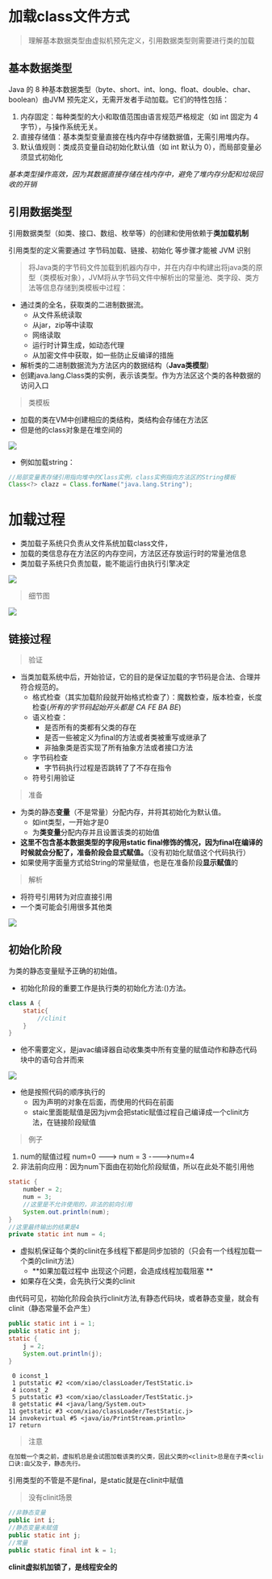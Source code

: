 # 加载class文件方式

> 理解基本数据类型由虚拟机预先定义，引用数据类型则需要进行类的加载

## 基本数据类型
Java 的 8 种基本数据类型（byte、short、int、long、float、double、char、boolean）由 ​JVM 预先定义，无需开发者手动加载。它们的特性包括：
1. ​内存固定：每种类型的大小和取值范围由语言规范严格规定（如 int 固定为 4 字节），与操作系统无关。
2. ​直接存储值：基本类型变量直接在栈内存中存储数据值，无需引用堆内存。
3. ​默认值规则：类成员变量自动初始化默认值（如 int 默认为 0），而局部变量必须显式初始化

*基本类型操作高效，因为其数据直接存储在栈内存中，避免了堆内存分配和垃圾回收的开销*

## 引用数据类型
引用数据类型（如类、接口、数组、枚举等）的创建和使用依赖于 <b id="blue">​类加载机制</b>

引用类型的定义需要通过 ​字节码加载、链接、初始化 等步骤才能被 JVM 识别

> 将Java类的字节码文件加载到机器内存中，并在内存中构建出将java类的原型（类模板对象），JVM将从字节码文件中解析出的常量池、类字段、类方法等信息存储到类模板中过程：

- 通过类的全名，获取类的二进制数据流。
  - 从文件系统读取
  - 从jar，zip等中读取
  - 网络读取
  - 运行时计算生成，如动态代理
  - 从加密文件中获取，如一些防止反编译的措施
- 解析类的二进制数据流为方法区内的数据结构（**Java类模型**)
- 创建java.lang.Class类的实例，表示该类型。作为方法区这个类的各种数据的访问入口

> 类模板

- 加载的类在VM中创建相应的类结构，类结构会存储在方法区
- 但是他的class对象是在堆空间的

![](./image/2-jvm/20210602231930.png)

- 例如加载string：

```java
//局部变量表存储引用指向堆中的Class实例，class实例指向方法区的String模板
Class<?> clazz = Class.forName("java.lang.String");
```



# 加载过程

- 类加载子系统只负责从文件系统加载class文件，
- 加载的类信息存在方法区的内存空间，方法区还存放运行时的常量池信息
- 类加载子系统只负责加载，能不能运行由执行引擎决定



![](./image/202162220201.png)



> 细节图

![](./image/2-jvm/1600746666896567.png)


## 链接过程

> 验证

- 当类加载系统中后，开始验证，它的目的是保证加载的字节码是合法、合理并符合规范的。
  - 格式检查（其实加载阶段就开始格式检查了）：魔数检查，版本检查，长度检查(*所有的字节码起始开头都是 CA FE BA BE*)
  - 语义检查：
    - 是否所有的类都有父类的存在
    - 是否一些被定义为final的方法或者类被重写或继承了
    - 非抽象类是否实现了所有抽象方法或者接口方法
  - 字节码检查
    - 字节码执行过程是否跳转了了不存在指令
  - 符号引用验证

> 准备

- 为类的静态**变量**（不是常量）分配内存，并将其初始化为默认值。
  - 如int类型，一开始才是0
  - 为**类变量**分配内存并且设置该类的初始值
- **这里不包含基本数据类型的字段用static final修饰的情况，因为final在编译的时候就会分配了，准备阶段会显式赋值。**（没有初始化赋值这个代码执行）
- 如果使用字面量方式给String的常量赋值，也是在准备阶段**显示赋值**的

> 解析

- 将符号引用转为对应直接引用
- 一个类可能会引用很多其他类

![](./image/2-jvm/20210429232122.png)

## 初始化阶段

为类的静态变量赋予正确的初始值。

- 初始化阶段的重要工作是执行类的初始化方法:<clinit>()方法。

```java
class A {
    static{
        //clinit
    }
}  
```

- 他不需要定义，是javac编译器自动收集类中所有变量的赋值动作和静态代码块中的语句合并而来

![](./image/2-jvm/20210429233002.png)



- 他是按照代码的顺序执行的
  - 因为声明的对象在后面，而使用的代码在前面
  - staic里面能赋值是因为jvm会把static赋值过程自己编译成一个clinit方法，在链接阶段赋值

> 例子

1. num的赋值过程  num=0 ---> num = 3 ---->num=4
2. 非法前向应用：因为num下面由在初始化阶段赋值，所以在此处不能引用他

```java
static {
    number = 2;
    num = 3;
    //这里是不允许使用的，非法的前向引用
    System.out.println(num);
}
//这里最终输出的结果是4
private static int num = 4;
```

- 虚拟机保证每个类的clinit在多线程下都是同步加锁的（只会有一个线程加载一个类的clinit方法）
  - **如果加载过程中 出现这个问题，会造成线程加载阻塞 **
- 如果存在父类，会先执行父类的clinit



由代码可见，初始化阶段会执行clinit方法,有静态代码块，或者静态变量，就会有clinit（静态常量不会产生）

```java
public static int i = 1;
public static int j;
static {
    j = 2;
    System.out.println(j);
}
```



```shell
 0 iconst_1
 1 putstatic #2 <com/xiao/classLoader/TestStatic.i>
 4 iconst_2
 5 putstatic #3 <com/xiao/classLoader/TestStatic.j>
 8 getstatic #4 <java/lang/System.out>
11 getstatic #3 <com/xiao/classLoader/TestStatic.j>
14 invokevirtual #5 <java/io/PrintStream.println>
17 return
```

> 注意

```tex
在加载一个类之前，虚拟机总是会试图加载该类的父类，因此父类的<clinit>总是在子类<clinit>之前被调用。也就是说，父类的static块优先级高于子类。
口诀:由父及子，静态先行。
```

引用类型的不管是不是final，是static就是在clinit中赋值

> 没有clinit场景

```java
//非静态变量
public int i;
//静态变量未赋值
public static int j;
//常量
public static final int k = 1;
```

**clinit虚拟机加锁了，是线程安全的**

